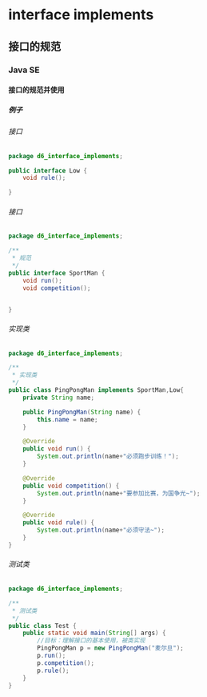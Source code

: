 # interface implements

## 接口的规范

### Java SE

#### 接口的规范并使用

##### 例子

###### 接口

```Java
package d6_interface_implements;

public interface Low {
    void rule();

}

```

###### 接口

```Java
package d6_interface_implements;

/**
 * 规范
 */
public interface SportMan {
    void run();
    void competition();


}

```

###### 实现类

```Java
package d6_interface_implements;

/**
 * 实现类
 */
public class PingPongMan implements SportMan,Low{
    private String name;

    public PingPongMan(String name) {
        this.name = name;
    }

    @Override
    public void run() {
        System.out.println(name+"必须跑步训练！");
    }

    @Override
    public void competition() {
        System.out.println(name+"要参加比赛，为国争光~");
    }

    @Override
    public void rule() {
        System.out.println(name+"必须守法~");
    }
}

```

###### 测试类

```Java
package d6_interface_implements;

/**
 * 测试类
 */
public class Test {
    public static void main(String[] args) {
        //目标：理解接口的基本使用，被类实现
        PingPongMan p = new PingPongMan("麦尔旦");
        p.run();
        p.competition();
        p.rule();
    }
}

```

